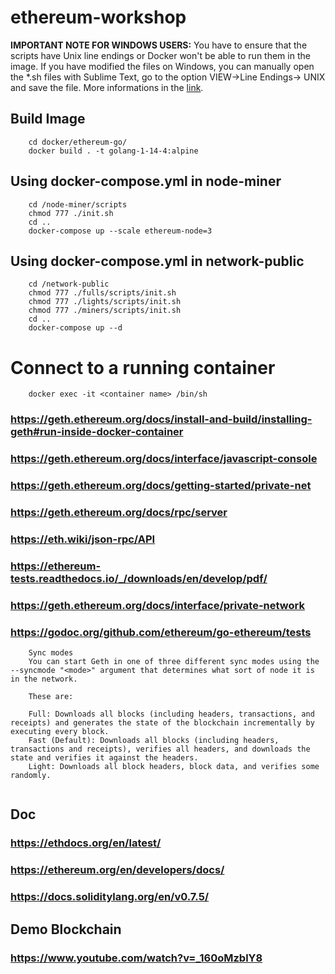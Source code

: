# ethereum-workshop

**IMPORTANT NOTE FOR WINDOWS USERS:** You have to ensure that the scripts have Unix line endings or Docker won't be able to run them in the image. If you have modified the files on Windows, you can manually open the *.sh files with Sublime Text, go to the option VIEW->Line Endings-> UNIX and save the file. More informations in the [link](https://stackoverflow.com/questions/37419042/container-command-start-sh-not-found-or-does-not-exist-entrypoint-to-contain).

## Build Image
```
	cd docker/ethereum-go/
	docker build . -t golang-1-14-4:alpine
```

## Using docker-compose.yml in node-miner
```
	cd /node-miner/scripts
	chmod 777 ./init.sh
	cd ..
	docker-compose up --scale ethereum-node=3
```

## Using docker-compose.yml in network-public
```
	cd /network-public
	chmod 777 ./fulls/scripts/init.sh
	chmod 777 ./lights/scripts/init.sh
	chmod 777 ./miners/scripts/init.sh
	cd ..
	docker-compose up --d
```

# Connect to a running container
```
	docker exec -it <container name> /bin/sh
```

### https://geth.ethereum.org/docs/install-and-build/installing-geth#run-inside-docker-container

### https://geth.ethereum.org/docs/interface/javascript-console

### https://geth.ethereum.org/docs/getting-started/private-net

### https://geth.ethereum.org/docs/rpc/server

### https://eth.wiki/json-rpc/API

### https://ethereum-tests.readthedocs.io/_/downloads/en/develop/pdf/

### https://geth.ethereum.org/docs/interface/private-network

### https://godoc.org/github.com/ethereum/go-ethereum/tests



```
	Sync modes
	You can start Geth in one of three different sync modes using the --syncmode "<mode>" argument that determines what sort of node it is in the network.

	These are:

	Full: Downloads all blocks (including headers, transactions, and receipts) and generates the state of the blockchain incrementally by executing every block.
	Fast (Default): Downloads all blocks (including headers, transactions and receipts), verifies all headers, and downloads the state and verifies it against the headers.
	Light: Downloads all block headers, block data, and verifies some randomly.
    
```

## Doc

### https://ethdocs.org/en/latest/
### https://ethereum.org/en/developers/docs/
### https://docs.soliditylang.org/en/v0.7.5/


## Demo Blockchain
### https://www.youtube.com/watch?v=_160oMzblY8